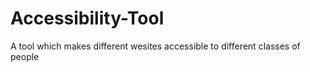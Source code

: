 # Accessibility-Tool
 A tool which makes different wesites  accessible to different classes of people
